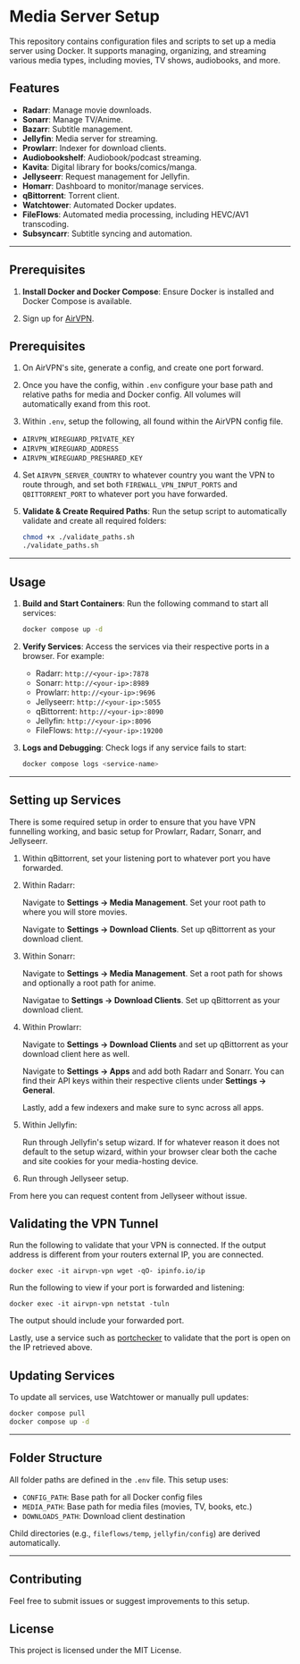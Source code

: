 # Media Server Setup

This repository contains configuration files and scripts to set up a media
server using Docker. It supports managing, organizing, and streaming various
media types, including movies, TV shows, audiobooks, and more.

## Features

- **Radarr**: Manage movie downloads.
- **Sonarr**: Manage TV/Anime.
- **Bazarr**: Subtitle management.
- **Jellyfin**: Media server for streaming.
- **Prowlarr**: Indexer for download clients.
- **Audiobookshelf**: Audiobook/podcast streaming.
- **Kavita**: Digital library for books/comics/manga.
- **Jellyseerr**: Request management for Jellyfin.
- **Homarr**: Dashboard to monitor/manage services.
- **qBittorrent**: Torrent client.
- **Watchtower**: Automated Docker updates.
- **FileFlows**: Automated media processing, including HEVC/AV1 transcoding.
- **Subsyncarr**: Subtitle syncing and automation.

---

## Prerequisites

1. **Install Docker and Docker Compose**:
   Ensure Docker is installed and Docker Compose is available.

2. Sign up for [AirVPN](https://airvpn.org/).

## Prerequisites

1. On AirVPN's site, generate a config, and create one port forward.

2. Once you have the config, within `.env` configure your base path and relative paths for media and Docker config. All volumes
   will automatically exand from this root.

3. Within `.env`, setup the following, all found within the AirVPN config file.

- `AIRVPN_WIREGUARD_PRIVATE_KEY`
- `AIRVPN_WIREGUARD_ADDRESS`
- `AIRVPN_WIREGUARD_PRESHARED_KEY`

4. Set `AIRVPN_SERVER_COUNTRY` to whatever country you want the VPN to route through, and set both `FIREWALL_VPN_INPUT_PORTS` and
   `QBITTORRENT_PORT` to whatever port you have forwarded.

5. **Validate & Create Required Paths**:
   Run the setup script to automatically validate and create all required folders:

   ```bash
   chmod +x ./validate_paths.sh
   ./validate_paths.sh
   ```

---

## Usage

1. **Build and Start Containers**:
   Run the following command to start all services:

   ```bash
   docker compose up -d
   ```

2. **Verify Services**:
   Access the services via their respective ports in a browser. For example:

   - Radarr: `http://<your-ip>:7878`
   - Sonarr: `http://<your-ip>:8989`
   - Prowlarr: `http://<your-ip>:9696`
   - Jellyseerr: `http://<your-ip>:5055`
   - qBittorrent: `http://<your-ip>:8090`
   - Jellyfin: `http://<your-ip>:8096`
   - FileFlows: `http://<your-ip>:19200`

3. **Logs and Debugging**:
   Check logs if any service fails to start:

   ```bash
   docker compose logs <service-name>
   ```

---

## Setting up Services

There is some required setup in order to ensure that you have VPN funnelling working, and basic setup for
Prowlarr, Radarr, Sonarr, and Jellyseerr.

1. Within qBittorrent, set your listening port to whatever port you have forwarded.

2. Within Radarr:

   Navigate to **Settings &#8594; Media Management**. Set your root path to where you will store movies.

   Navigate to **Settings &#8594; Download Clients**. Set up qBittorrent as your download client.

3. Within Sonarr:

   Navigate to **Settings &#8594; Media Management**. Set a root path for shows and optionally a root path for anime.

   Navigatae to **Settings &#8594; Download Clients**. Set up qBittorrent as your download client.

4. Within Prowlarr:

   Navigate to **Settings &#8594; Download Clients** and set up qBittorrent as your download client here as well.

   Navigate to **Settings &#8594; Apps** and add both Radarr and Sonarr. You can find their API keys within their 
   respective clients under **Settings &#8594; General**.

   Lastly, add a few indexers and make sure to sync across all apps.

5. Within Jellyfin:

   Run through Jellyfin's setup wizard. If for whatever reason it does not default to the setup wizard, within your browser
   clear both the cache and site cookies for your media-hosting device.

6. Run through Jellyseer setup.

From here you can request content from Jellyseer without issue.


## Validating the VPN Tunnel

Run the following to validate that your VPN is connected. If the output address is different from
your routers external IP, you are connected.

```
docker exec -it airvpn-vpn wget -qO- ipinfo.io/ip
```

Run the following to view if your port is forwarded and listening:

```
docker exec -it airvpn-vpn netstat -tuln
```

The output should include your forwarded port.

Lastly, use a service such as [portchecker](https://portchecker.co/) to validate that the port is
open on the IP retrieved above.

## Updating Services

To update all services, use Watchtower or manually pull updates:

```bash
docker compose pull
docker compose up -d
```

---

## Folder Structure

All folder paths are defined in the `.env` file. This setup uses:

- `CONFIG_PATH`: Base path for all Docker config files
- `MEDIA_PATH`: Base path for media files (movies, TV, books, etc.)
- `DOWNLOADS_PATH`: Download client destination

Child directories (e.g., `fileflows/temp`, `jellyfin/config`) are derived automatically.

---

## Contributing

Feel free to submit issues or suggest improvements to this setup.

## License

This project is licensed under the MIT License.


